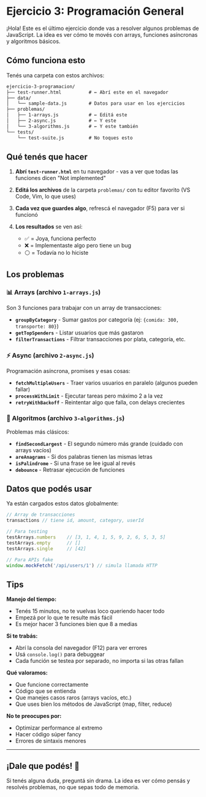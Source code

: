 # Ejercicio 3: Programación General

¡Hola! Este es el último ejercicio donde vas a resolver algunos problemas de JavaScript. La idea es ver cómo te movés con arrays, funciones asíncronas y algoritmos básicos.

## Cómo funciona esto

Tenés una carpeta con estos archivos:

```txt
ejercicio-3-programacion/
├── test-runner.html          # ← Abrí este en el navegador
├── data/
│   └── sample-data.js        # Datos para usar en los ejercicios
├── problemas/
│   ├── 1-arrays.js           # ← Editá este
│   ├── 2-async.js            # ← Y este
│   └── 3-algorithms.js       # ← Y este también
└── tests/
    └── test-suite.js         # No toques esto
```

## Qué tenés que hacer

1. **Abrí `test-runner.html`** en tu navegador - vas a ver que todas las funciones dicen "Not implemented"

2. **Editá los archivos** de la carpeta `problemas/` con tu editor favorito (VS Code, Vim, lo que uses)

3. **Cada vez que guardes algo**, refrescá el navegador (F5) para ver si funcionó

4. **Los resultados** se ven así:
   - ✅ = Joya, funciona perfecto
   - ❌ = Implementaste algo pero tiene un bug
   - ⚪ = Todavía no lo hiciste

## Los problemas

### 📊 Arrays (archivo `1-arrays.js`)

Son 3 funciones para trabajar con un array de transacciones:

- **`groupByCategory`** - Sumar gastos por categoría (ej: `{comida: 300, transporte: 80}`)
- **`getTopSpenders`** - Listar usuarios que más gastaron
- **`filterTransactions`** - Filtrar transacciones por plata, categoría, etc.

### ⚡ Async (archivo `2-async.js`)

Programación asíncrona, promises y esas cosas:

- **`fetchMultipleUsers`** - Traer varios usuarios en paralelo (algunos pueden fallar)
- **`processWithLimit`** - Ejecutar tareas pero máximo 2 a la vez
- **`retryWithBackoff`** - Reintentar algo que falla, con delays crecientes

### 🧠 Algoritmos (archivo `3-algorithms.js`)

Problemas más clásicos:

- **`findSecondLargest`** - El segundo número más grande (cuidado con arrays vacíos)
- **`areAnagrams`** - Si dos palabras tienen las mismas letras
- **`isPalindrome`** - Si una frase se lee igual al revés
- **`debounce`** - Retrasar ejecución de funciones

## Datos que podés usar

Ya están cargados estos datos globalmente:

```javascript
// Array de transacciones
transactions // tiene id, amount, category, userId

// Para testing
testArrays.numbers    // [3, 1, 4, 1, 5, 9, 2, 6, 5, 3, 5]
testArrays.empty      // []
testArrays.single     // [42]

// Para APIs fake
window.mockFetch('/api/users/1') // simula llamada HTTP
```

## Tips

**Manejo del tiempo:**

- Tenés 15 minutos, no te vuelvas loco queriendo hacer todo
- Empezá por lo que te resulte más fácil
- Es mejor hacer 3 funciones bien que 8 a medias

**Si te trabás:**

- Abrí la consola del navegador (F12) para ver errores
- Usá `console.log()` para debuggear
- Cada función se testea por separado, no importa si las otras fallan

**Qué valoramos:**

- Que funcione correctamente
- Código que se entienda
- Que manejes casos raros (arrays vacíos, etc.)
- Que uses bien los métodos de JavaScript (map, filter, reduce)

**No te preocupes por:**

- Optimizar performance al extremo
- Hacer código súper fancy
- Errores de sintaxis menores

---

## ¡Dale que podés! 🚀

Si tenés alguna duda, preguntá sin drama. La idea es ver cómo pensás y resolvés problemas, no que sepas todo de memoria.
